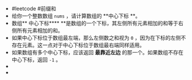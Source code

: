 - #leetcode #前缀和
- 给你一个整数数组 `nums` ，请计算数组的 **中心下标 **。
- 数组** 中心下标**** **是数组的一个下标，其左侧所有元素相加的和等于右侧所有元素相加的和。
- 如果中心下标位于数组最左端，那么左侧数之和视为 `0` ，因为在下标的左侧不存在元素。这一点对于中心下标位于数组最右端同样适用。
- 如果数组有多个中心下标，应该返回 **最靠近左边** 的那一个。如果数组不存在中心下标，返回 `-1` 。
-
-